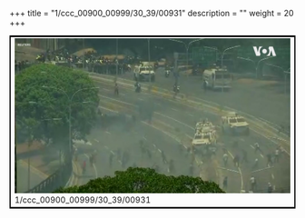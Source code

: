 +++
title = "1/ccc_00900_00999/30_39/00931"
description = ""
weight = 20
+++

<table style="border:2px solid black;max-width:800px;max-height:800px;" 
><tr><td>
<img class="center-fit-jpg"
src="/jpg_/aaa_20190430_NxaOmWaI8sI_00930.jpg">
1/ccc_00900_00999/30_39/00931
</img></td></tr></table>
